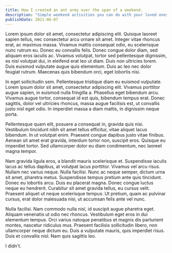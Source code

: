 ```yaml
---
title: How I created an ant army over the span of a weekend.
description: "Simple weekend activities you can do with your loved ones."
publishDate: 2021-06-07
---
```


Lorem ipsum dolor sit amet, consectetur adipiscing elit. Quisque laoreet sapien tellus, nec consectetur arcu ornare sit amet. Integer vitae rhoncus erat, ac maximus massa. Vivamus mattis consequat odio, eu scelerisque nunc rutrum eu. Donec eu convallis felis. Donec congue dolor diam, sed aliquam eros iaculis ac. Vivamus volutpat, tortor sed pellentesque dignissim, ex nisl volutpat dui, in eleifend erat leo ut diam. Duis non ultricies lorem. Duis euismod vulputate augue quis elementum. Duis ac leo nec dolor feugiat rutrum. Maecenas quis bibendum orci, eget lobortis nisi.

In eget sollicitudin sem. Pellentesque tristique diam eu euismod vulputate. Lorem ipsum dolor sit amet, consectetur adipiscing elit. Vivamus porttitor augue sapien, in euismod nulla fringilla a. Phasellus eget bibendum arcu. Vivamus augue tortor, consequat id est quis, bibendum tempus erat. Donec sagittis, dolor vel ultricies rhoncus, massa augue facilisis est, ut convallis justo nisl eget odio. In imperdiet massa a diam mattis, in dignissim neque porta.

Pellentesque quam elit, posuere a consequat in, gravida quis nisi. Vestibulum tincidunt nibh sit amet tellus efficitur, vitae aliquet lacus bibendum. In ut volutpat enim. Praesent congue dapibus justo vitae finibus. Aenean sit amet erat gravida, interdum tortor non, suscipit eros. Quisque eu imperdiet tortor. Sed ullamcorper dolor eu diam condimentum, nec laoreet magna tempor.

Nam gravida ligula eros, a blandit mauris scelerisque et. Suspendisse iaculis lacus ac tellus dapibus, at volutpat lacus porttitor. Vivamus vel arcu risus. Nullam nec varius neque. Nulla facilisi. Nunc ac neque semper, dictum urna sit amet, pharetra metus. Suspendisse tempus pretium ante quis tincidunt. Donec eu lobortis arcu. Duis eu placerat magna. Donec congue luctus neque eu hendrerit. Curabitur sit amet gravida tellus, eu cursus velit. Praesent aliquet ut neque scelerisque tempus. Ut pretium, quam ac pulvinar cursus, erat dolor malesuada nisi, ut accumsan felis ante vel nunc.

Nulla facilisi. Nam commodo nulla nisl, id suscipit augue pharetra eget. Aliquam venenatis ut odio nec rhoncus. Vestibulum eget eros in dui elementum tempus. Orci varius natoque penatibus et magnis dis parturient montes, nascetur ridiculus mus. Praesent facilisis sollicitudin libero, non ullamcorper neque dictum eu. Duis a vulputate mauris, quis imperdiet risus. Duis et convallis nisl. Nam quis sagittis leo.

I didn't.
